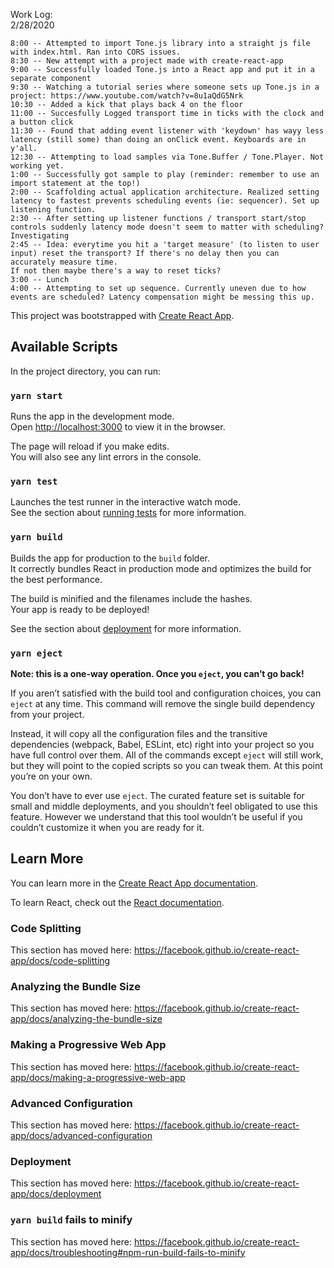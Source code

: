 Work Log:   
2/28/2020  

    8:00 -- Attempted to import Tone.js library into a straight js file with index.html. Ran into CORS issues.  
    8:30 -- New attempt with a project made with create-react-app  
    9:00 -- Successfully loaded Tone.js into a React app and put it in a separate component  
    9:30 -- Watching a tutorial series where someone sets up Tone.js in a project: https://www.youtube.com/watch?v=8u1aQdG5Nrk  
    10:30 -- Added a kick that plays back 4 on the floor  
    11:00 -- Succesfully Logged transport time in ticks with the clock and a button click  
    11:30 -- Found that adding event listener with 'keydown' has wayy less latency (still some) than doing an onClick event. Keyboards are in y'all.  
    12:30 -- Attempting to load samples via Tone.Buffer / Tone.Player. Not working yet.  
    1:00 -- Successfully got sample to play (reminder: remember to use an import statement at the top!)  
    2:00 -- Scaffolding actual application architecture. Realized setting latency to fastest prevents scheduling events (ie: sequencer). Set up listening function.  
    2:30 -- After setting up listener functions / transport start/stop controls suddenly latency mode doesn't seem to matter with scheduling? Investigating  
    2:45 -- Idea: everytime you hit a 'target measure' (to listen to user input) reset the transport? If there's no delay then you can accurately measure time.  
    If not then maybe there's a way to reset ticks?  
    3:00 -- Lunch
    4:00 -- Attempting to set up sequence. Currently uneven due to how events are scheduled? Latency compensation might be messing this up.



This project was bootstrapped with [Create React App](https://github.com/facebook/create-react-app).

## Available Scripts

In the project directory, you can run:

### `yarn start`

Runs the app in the development mode.<br />
Open [http://localhost:3000](http://localhost:3000) to view it in the browser.

The page will reload if you make edits.<br />
You will also see any lint errors in the console.

### `yarn test`

Launches the test runner in the interactive watch mode.<br />
See the section about [running tests](https://facebook.github.io/create-react-app/docs/running-tests) for more information.

### `yarn build`

Builds the app for production to the `build` folder.<br />
It correctly bundles React in production mode and optimizes the build for the best performance.

The build is minified and the filenames include the hashes.<br />
Your app is ready to be deployed!

See the section about [deployment](https://facebook.github.io/create-react-app/docs/deployment) for more information.

### `yarn eject`

**Note: this is a one-way operation. Once you `eject`, you can’t go back!**

If you aren’t satisfied with the build tool and configuration choices, you can `eject` at any time. This command will remove the single build dependency from your project.

Instead, it will copy all the configuration files and the transitive dependencies (webpack, Babel, ESLint, etc) right into your project so you have full control over them. All of the commands except `eject` will still work, but they will point to the copied scripts so you can tweak them. At this point you’re on your own.

You don’t have to ever use `eject`. The curated feature set is suitable for small and middle deployments, and you shouldn’t feel obligated to use this feature. However we understand that this tool wouldn’t be useful if you couldn’t customize it when you are ready for it.

## Learn More

You can learn more in the [Create React App documentation](https://facebook.github.io/create-react-app/docs/getting-started).

To learn React, check out the [React documentation](https://reactjs.org/).

### Code Splitting

This section has moved here: https://facebook.github.io/create-react-app/docs/code-splitting

### Analyzing the Bundle Size

This section has moved here: https://facebook.github.io/create-react-app/docs/analyzing-the-bundle-size

### Making a Progressive Web App

This section has moved here: https://facebook.github.io/create-react-app/docs/making-a-progressive-web-app

### Advanced Configuration

This section has moved here: https://facebook.github.io/create-react-app/docs/advanced-configuration

### Deployment

This section has moved here: https://facebook.github.io/create-react-app/docs/deployment

### `yarn build` fails to minify

This section has moved here: https://facebook.github.io/create-react-app/docs/troubleshooting#npm-run-build-fails-to-minify 
